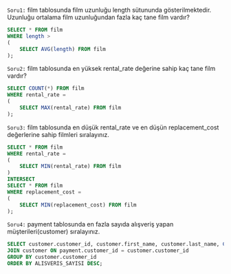 `Soru1:` film tablosunda film uzunluğu length sütununda gösterilmektedir. Uzunluğu ortalama film uzunluğundan fazla kaç tane film vardır?
```SQL
SELECT * FROM film
WHERE length >
(
	SELECT AVG(length) FROM film
);
```
`Soru2:` film tablosunda en yüksek rental_rate değerine sahip kaç tane film vardır?
```SQL
SELECT COUNT(*) FROM film
WHERE rental_rate =
(
	SELECT MAX(rental_rate) FROM film
);
```
`Soru3:` film tablosunda en düşük rental_rate ve en düşün replacement_cost değerlerine sahip filmleri sıralayınız.
```SQL
SELECT * FROM film
WHERE rental_rate =
(
	SELECT MIN(rental_rate) FROM film
)
INTERSECT
SELECT * FROM film
WHERE replacement_cost =
(
	SELECT MIN(replacement_cost) FROM film
);
```
`Soru4:` payment tablosunda en fazla sayıda alışveriş yapan müşterileri(customer) sıralayınız.
```SQL
SELECT customer.customer_id, customer.first_name, customer.last_name, COUNT(*) AS ALISVERIS_SAYISI FROM payment
JOIN customer ON payment.customer_id = customer.customer_id
GROUP BY customer.customer_id
ORDER BY ALISVERIS_SAYISI DESC;
```
